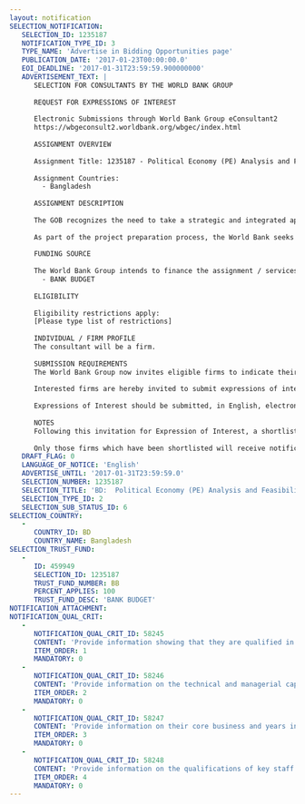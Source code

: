 ```yaml
---
layout: notification
SELECTION_NOTIFICATION: 
   SELECTION_ID: 1235187
   NOTIFICATION_TYPE_ID: 3
   TYPE_NAME: 'Advertise in Bidding Opportunities page'
   PUBLICATION_DATE: '2017-01-23T00:00:00.0'
   EOI_DEADLINE: '2017-01-31T23:59:59.900000000'
   ADVERTISEMENT_TEXT: |
      SELECTION FOR CONSULTANTS BY THE WORLD BANK GROUP
      
      REQUEST FOR EXPRESSIONS OF INTEREST
      
      Electronic Submissions through World Bank Group eConsultant2
      https://wbgeconsult2.worldbank.org/wbgec/index.html
      
      ASSIGNMENT OVERVIEW
      
      Assignment Title: 1235187 - Political Economy (PE) Analysis and Feasibility Study for Bangladesh Integrated e-Government Project
      
      Assignment Countries:
        - Bangladesh
      
      ASSIGNMENT DESCRIPTION
      
      The GOB recognizes the need to take a strategic and integrated approach for leveraging ICT in the country's next phase of development. A proposed Integrated E-Government Project (IEGP) will establish a whole-of-government (WOG) institutional and technology framework for cross-agency sharing of infrastructure, platform and software for GOB to deliver integrated, value-adding digital services to their internal and external constituents; and (iii) promote development of new value-added e-services for citizens and businesses in Bangladesh.
      
      As part of the project preparation process, the World Bank seeks to engage a consulting firm to carry out mainly two assignments: political economy (PE) analysis and feasibility study; based on the conceptual design provided by the Bank's task team.
      
      FUNDING SOURCE
      
      The World Bank Group intends to finance the assignment / services described below under the following:
        - BANK BUDGET
      
      ELIGIBILITY
      
      Eligibility restrictions apply:
      [Please type list of restrictions]
      
      INDIVIDUAL / FIRM PROFILE
      The consultant will be a firm. 
      
      SUBMISSION REQUIREMENTS
      The World Bank Group now invites eligible firms to indicate their interest in providing the services.  Interested firms must provide information indicating that they are qualified to perform the services (brochures, description of similar assignments, experience in similar conditions, availability of appropriate skills among staff, etc. for firms; CV and cover letter for individuals).  Please note that the total size of all attachments should be less than 5MB.  Consultants may associate to enhance their qualifications.
      
      Interested firms are hereby invited to submit expressions of interest.
      
      Expressions of Interest should be submitted, in English, electronically through World Bank Group eConsultant2 (https://wbgeconsult2.worldbank.org/wbgec/index.html)
      
      NOTES
      Following this invitation for Expression of Interest, a shortlist of qualified firms will be formally invited to submit proposals. Shortlisting and selection will be subject to the availability of funding.
      
      Only those firms which have been shortlisted will receive notification. No debrief will be provided to firms which have not been shortlisted.
   DRAFT_FLAG: 0
   LANGUAGE_OF_NOTICE: 'English'
   ADVERTISE_UNTIL: '2017-01-31T23:59:59.0'
   SELECTION_NUMBER: 1235187
   SELECTION_TITLE: 'BD:  Political Economy (PE) Analysis and Feasibility Study for Bangladesh Integrated e-Government Project'
   SELECTION_TYPE_ID: 2
   SELECTION_SUB_STATUS_ID: 6
SELECTION_COUNTRY: 
   - 
      COUNTRY_ID: BD
      COUNTRY_NAME: Bangladesh
SELECTION_TRUST_FUND: 
   - 
      ID: 459949
      SELECTION_ID: 1235187
      TRUST_FUND_NUMBER: BB
      PERCENT_APPLIES: 100
      TRUST_FUND_DESC: 'BANK BUDGET'
NOTIFICATION_ATTACHMENT: 
NOTIFICATION_QUAL_CRIT: 
   - 
      NOTIFICATION_QUAL_CRIT_ID: 58245
      CONTENT: 'Provide information showing that they are qualified in the field of the assignment'
      ITEM_ORDER: 1
      MANDATORY: 0
   - 
      NOTIFICATION_QUAL_CRIT_ID: 58246
      CONTENT: 'Provide information on the technical and managerial capabilities of the firm.'
      ITEM_ORDER: 2
      MANDATORY: 0
   - 
      NOTIFICATION_QUAL_CRIT_ID: 58247
      CONTENT: 'Provide information on their core business and years in business.'
      ITEM_ORDER: 3
      MANDATORY: 0
   - 
      NOTIFICATION_QUAL_CRIT_ID: 58248
      CONTENT: 'Provide information on the qualifications of key staff.'
      ITEM_ORDER: 4
      MANDATORY: 0
---
```

